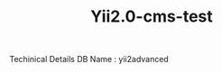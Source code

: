 <p align="center">
    <h1 align="center">Yii2.0-cms-test</h1>
    <br>
</p>
<p>
Techinical Details
DB Name : yii2advanced
</p>
